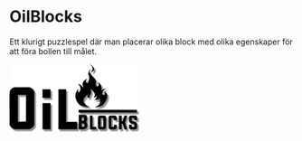 # OilBlocks

Ett klurigt puzzlespel där man placerar olika block med olika egenskaper för att föra bollen till målet.

![Images 1](https://github.com/EmmaSoderstrom/OilBlocks/blob/master/Images/Bild1.png)


